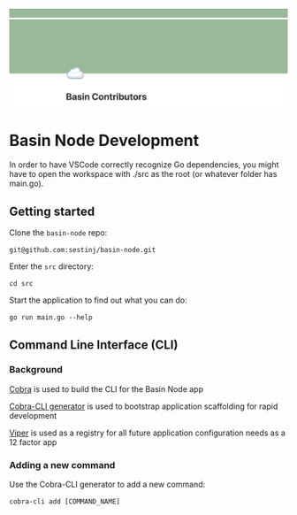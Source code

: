 ![](docs/green.png)
![](docs/basin.png)

# Basin Node Development

In order to have VSCode correctly recognize Go dependencies, you might have to open the workspace with ./src as the root (or whatever folder has main.go).

## Getting started

Clone the `basin-node` repo:
```
git@github.com:sestinj/basin-node.git
```

Enter the `src` directory:
```
cd src
```

Start the application to find out what you can do:
```
go run main.go --help
```

## Command Line Interface (CLI)

### Background

[Cobra](https://github.com/spf13/cobra) is used to build the CLI for the Basin Node app

[Cobra-CLI generator](https://github.com/spf13/cobra-cli/blob/main/README.md) is used to bootstrap application scaffolding for rapid development

[Viper](https://github.com/spf13/viper) is used as a registry for all future application configuration needs as a 12 factor app

### Adding a new command

Use the Cobra-CLI generator to add a new command:
```
cobra-cli add [COMMAND_NAME]
```
